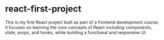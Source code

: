 # react-first-project
This is my first React project built as part of a frontend development course. It focuses on learning the core concepts of React including components, state, props, and hooks, while building a functional and responsive UI.
